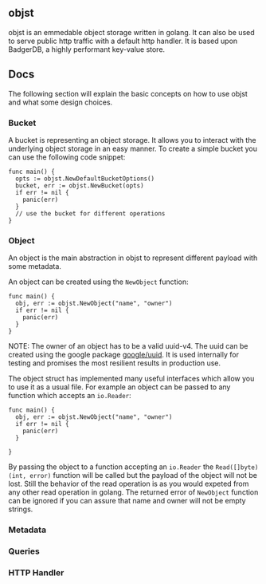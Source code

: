 ## objst

objst is an emmedable object storage written in golang. It can also be used to serve public
http traffic with a default http handler. It is based upon BadgerDB, a highly performant key-value store.

## Docs

The following section will explain the basic concepts on how to use objst and what some design choices.

### Bucket

A bucket is representing an object storage. It allows you to interact with the underlying
object storage in an easy manner. To create a simple bucket you can use the following code snippet:

```golang
func main() {
  opts := objst.NewDefaultBucketOptions()
  bucket, err := objst.NewBucket(opts)
  if err != nil {
    panic(err)
  }
  // use the bucket for different operations
}
```

### Object

An object is the main abstraction in objst to represent different payload with some metadata.

An object can be created using the `NewObject` function:

```golang
func main() {
  obj, err := objst.NewObject("name", "owner")
  if err != nil {
    panic(err)
  }
}
```

NOTE: The owner of an object has to be a valid uuid-v4. The uuid can be created using the google package
[google/uuid](https://github.com/google/uuid). It is used internally for testing and promises the most
resilient results in production use.

The object struct has implemented many useful interfaces which allow you to use it as a
usual file. For example an object can be passed to any function which accepts an `io.Reader`:

```golang
func main() {
  obj, err := objst.NewObject("name", "owner")
  if err != nil {
    panic(err)
  }

}
```

By passing the object to a function accepting an `io.Reader` the `Read([]byte) (int, error)` function will be called
but the payload of the object will not be lost. Still the behavior of the read operation is as you would expeted from
any other read operation in golang. The returned error of `NewObject` function can be ignored if you can assure that name and owner
will not be empty strings.

### Metadata

### Queries

### HTTP Handler
